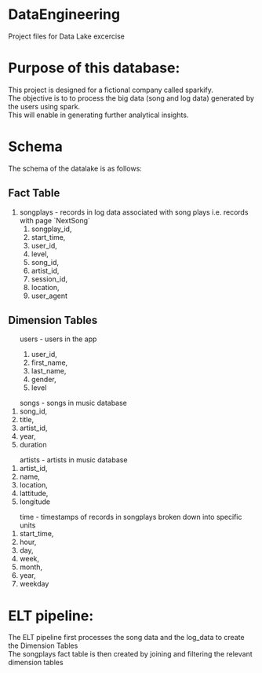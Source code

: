 # DataEngineering
Project files for Data Lake excercise
# Purpose of this database:
<p> This project is designed for a fictional company called sparkify. 
  <br> The objective is to to process the big data (song and log data) generated by the users using spark. 
  <br> This will enable in generating further analytical insights. </p>
  
# Schema
The schema of the datalake is as follows: <br>

## Fact Table
<ol>
<li> songplays - records in log data associated with song plays i.e. records with page `NextSong` <br>
<ol> 
  <li> songplay_id, <li> start_time, <li> user_id, <li> level, <li> song_id, <li> artist_id, <li> session_id, <li> location, <li> user_agent</ol>
  </ol>
  
## Dimension Tables
<ol>
users - users in the app
  <ol>
    <li> user_id, <li> first_name, <li> last_name, <li> gender, <li> level
    </ol>
  </ol>
<ol> songs - songs in music database
<li> song_id, <li> title, <li> artist_id, <li> year, <li> duration
    </ol>
<ol> artists - artists in music database
<li> artist_id, <li> name, <li> location, <li> lattitude, <li> longitude
</ol>
    <ol> time - timestamps of records in songplays broken down into specific units
<li> start_time, <li> hour, <li> day, <li> week, <li> month, <li> year, <li> weekday 
</ol>

# ELT pipeline:
<p>
The ELT pipeline first processes the song data and the log_data to create the Dimension Tables <br>
The songplays fact table is then created by joining and filtering the relevant dimension tables </p>
